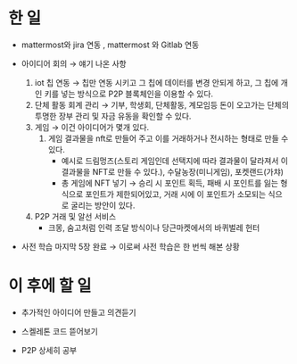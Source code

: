 # 한 일

- mattermost와 jira 연동 , mattermost 와 Gitlab 연동

- 아이디어 회의 → 얘기 나온 사항
    1. iot 칩 연동 → 칩만 연동 시키고 그 칩에 데이터를 변경 안되게 하고, 그 칩에 개인 키를 넣는 방식으로 P2P 블록체인을 이용할 수 있다.
    2. 단체 활동 회계 관리 → 기부, 학생회, 단체활동, 계모임등 돈이 오고가는 단체의 투명한 장부 관리 및 자금 유동을 확인할 수 있다.
    3. 게임 → 이건 아이디어가 몇개 있다.
        1. 게임 결과물을 nft로 만들어 주고 이를 거래하거나 전시하는 형태로 만들 수 있다.
            - 예시로 드림멍즈(스토리 게임인데 선택지에 따라 결과물이 달라져서 이 결과물을 NFT로 만들 수 있다.), 수달농장(미니게임), 포켓랜드(가챠)
            - 총 게임에 NFT 넣기 → 승리 시 포인트 획득, 패배 시 포인트를 잃는 형식으로 포인트가 제한되어있고, 거래 시에 이 포인트가 소모되는 식으로 굴리는 방안이 있다.
    4. P2P 거래 및 알선 서비스
        - 크몽, 숨고처럼 인력 조달 방식이나 당근마켓에서의 바퀴벌레 헌터

- 사전 학습 마지막 5장 완료 → 이로써 사전 학습은 한 번씩 해본 상황

# 이 후에 할 일

- 추가적인 아이디어 만들고 의견듣기

- 스켈레톤 코드 뜯어보기

- P2P 상세히 공부